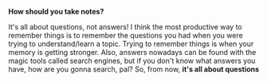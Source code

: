 **How should you take notes?**

It's all about questions, not answers! I think the most productive way to remember things is to remember the questions you had when you were trying to understand/learn a topic. Trying to remember things is when your memory is getting stronger. Also, answers nowadays can be found with the magic tools called search engines, but if you don't know what answers you have, how are you gonna search, pal? So, from now, **it's all about questions**

